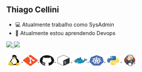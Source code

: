 ## Thiago Cellini 

- 💻 Atualmente trabalho como SysAdmin 
- 🌱 Atualmente estou aprendendo Devops

 <div>
  <a href="https://github.com/cellini-thiago">
  <img height="180em" src="https://github-readme-stats.vercel.app/api?username=cellini-thiago&show_icons=true&theme=dark&include_all_commits=true&count_private=true"/>
  <img height="180em" src="https://github-readme-stats.vercel.app/api/top-langs/?username=cellini-thiago&layout=compact&langs_count=7&theme=dark"/>
</div>
<div style="display: inline_block"><br>
  <img align="center" alt="Cellini-Linux" height="30" width="40" src="https://github.com/devicons/devicon/blob/master/icons/linux/linux-original.svg">
  <img align="center" alt="Cellini-Git" height="30" width="40" src="https://github.com/devicons/devicon/blob/master/icons/git/git-original.svg">
  <img align="center" alt="Cellini-Githib" height="30" width="40" src="https://github.com/devicons/devicon/blob/master/icons/github/github-original.svg">
  <img align="center" alt="Cellini-Bash" height="30" width="40" src="https://github.com/devicons/devicon/blob/master/icons/bash/bash-original.svg">
  <img align="center" alt="Cellini-Docker" height="30" width="40" src="https://github.com/devicons/devicon/blob/master/icons/docker/docker-original.svg">
  <img align="center" alt="Cellini-Kubernetes" height="30" width="40" src="https://github.com/devicons/devicon/blob/master/icons/kubernetes/kubernetes-plain.svg">
  <img align="center" alt="Cellini-Python" height="30" width="40" src="https://github.com/devicons/devicon/blob/master/icons/python/python-original.svg">
<img align="center" alt="Cellini-Jenkins" height="30" width="40" src="https://github.com/devicons/devicon/blob/master/icons/jenkins/jenkins-original.svg">
</div>
  
##
